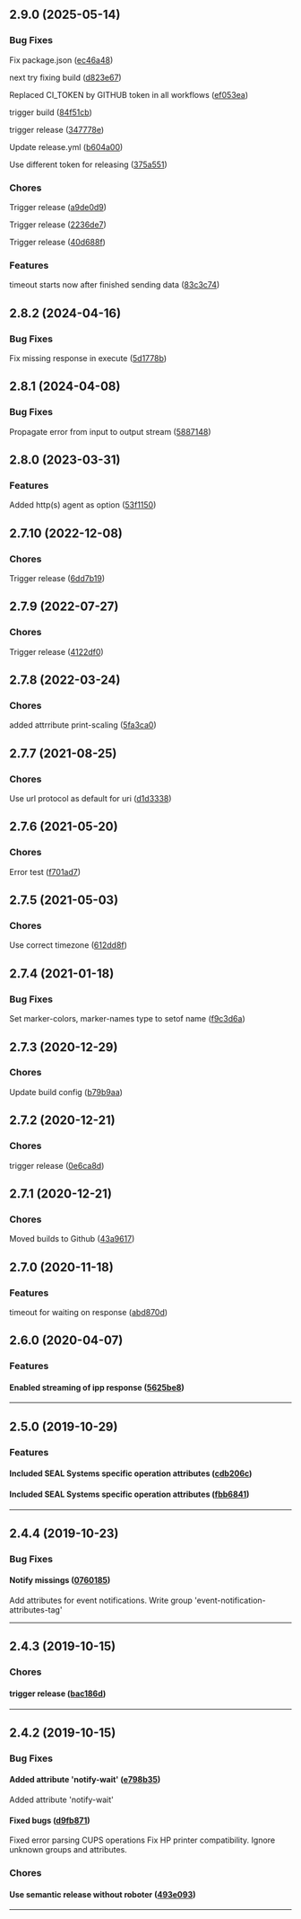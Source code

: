 ## 2.9.0 (2025-05-14)

### Bug Fixes


Fix package.json ([ec46a48](https://github.com/sealsystems/node-ipp/commit/ec46a48))

next try fixing build ([d823e67](https://github.com/sealsystems/node-ipp/commit/d823e67))

Replaced CI_TOKEN by GITHUB token in all workflows ([ef053ea](https://github.com/sealsystems/node-ipp/commit/ef053ea))

trigger build ([84f51cb](https://github.com/sealsystems/node-ipp/commit/84f51cb))

trigger release ([347778e](https://github.com/sealsystems/node-ipp/commit/347778e))

Update release.yml ([b604a00](https://github.com/sealsystems/node-ipp/commit/b604a00))

Use different token for releasing ([375a551](https://github.com/sealsystems/node-ipp/commit/375a551))

### Chores


Trigger release ([a9de0d9](https://github.com/sealsystems/node-ipp/commit/a9de0d9))

Trigger release ([2236de7](https://github.com/sealsystems/node-ipp/commit/2236de7))

Trigger release ([40d688f](https://github.com/sealsystems/node-ipp/commit/40d688f))

### Features


timeout starts now  after finished sending data ([83c3c74](https://github.com/sealsystems/node-ipp/commit/83c3c74))

## 2.8.2 (2024-04-16)

### Bug Fixes


Fix missing response in execute ([5d1778b](https://github.com/sealsystems/node-ipp/commit/5d1778b))

## 2.8.1 (2024-04-08)

### Bug Fixes


Propagate error from input to output stream ([5887148](https://github.com/sealsystems/node-ipp/commit/5887148))

## 2.8.0 (2023-03-31)

### Features


Added http(s) agent as option ([53f1150](https://github.com/sealsystems/node-ipp/commit/53f1150))

## 2.7.10 (2022-12-08)

### Chores


Trigger release ([6dd7b19](https://github.com/sealsystems/node-ipp/commit/6dd7b19))

## 2.7.9 (2022-07-27)

### Chores


Trigger release ([4122df0](https://github.com/sealsystems/node-ipp/commit/4122df0))

## 2.7.8 (2022-03-24)

### Chores


added attrribute print-scaling ([5fa3ca0](https://github.com/sealsystems/node-ipp/commit/5fa3ca0))

## 2.7.7 (2021-08-25)

### Chores


Use url protocol as default for uri ([d1d3338](https://github.com/sealsystems/node-ipp/commit/d1d3338))

## 2.7.6 (2021-05-20)

### Chores


Error test ([f701ad7](https://github.com/sealsystems/node-ipp/commit/f701ad7))

## 2.7.5 (2021-05-03)

### Chores


Use correct timezone ([612dd8f](https://github.com/sealsystems/node-ipp/commit/612dd8f))

## 2.7.4 (2021-01-18)

### Bug Fixes


Set marker-colors, marker-names type to setof name ([f9c3d6a](https://github.com/sealsystems/node-ipp/commit/f9c3d6a))

## 2.7.3 (2020-12-29)

### Chores


Update build config ([b79b9aa](https://github.com/sealsystems/node-ipp/commit/b79b9aa))

## 2.7.2 (2020-12-21)

### Chores


trigger release ([0e6ca8d](https://github.com/sealsystems/node-ipp/commit/0e6ca8d))

## 2.7.1 (2020-12-21)

### Chores


Moved builds to Github ([43a9617](https://github.com/sealsystems/node-ipp/commit/43a9617))

## 2.7.0 (2020-11-18)

### Features


timeout for waiting on response ([abd870d](https://github.com/sealsystems/node-ipp/commit/abd870d))

## 2.6.0 (2020-04-07)

### Features


#### Enabled streaming of ipp response ([5625be8](https://github.com/sealsystems/node-ipp/commit/5625be8))



---

## 2.5.0 (2019-10-29)

### Features


#### Included SEAL Systems specific operation attributes ([cdb206c](https://github.com/sealsystems/node-ipp/commit/cdb206c))

#### Included SEAL Systems specific operation attributes ([fbb6841](https://github.com/sealsystems/node-ipp/commit/fbb6841))



---

## 2.4.4 (2019-10-23)

### Bug Fixes


#### Notify missings ([0760185](https://github.com/sealsystems/node-ipp/commit/0760185))

Add attributes for event notifications.
Write group 'event-notification-attributes-tag'


---

## 2.4.3 (2019-10-15)

### Chores


#### trigger release ([bac186d](https://github.com/sealsystems/node-ipp/commit/bac186d))



---

## 2.4.2 (2019-10-15)

### Bug Fixes


#### Added attribute 'notify-wait' ([e798b35](https://github.com/sealsystems/node-ipp/commit/e798b35))

Added attribute 'notify-wait'
#### Fixed bugs ([d9fb871](https://github.com/sealsystems/node-ipp/commit/d9fb871))

Fixed error parsing CUPS operations
Fix HP printer compatibility.
Ignore unknown groups and attributes.
### Chores


#### Use semantic release without roboter ([493e093](https://github.com/sealsystems/node-ipp/commit/493e093))



---
